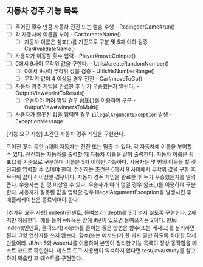 ## 자동차 경주 기능 목록

- [ ] 주어진 횟수 만큼 자동차 전진 또는 멈춤 수행 - RacingcarGame#run()
- [ ] 각 자동차에 이름을 부여 - Car#createName()
  - [ ] 자동차 이름은 쉼표(,)를 기준으로 구분 및 5자 이하 검증 - Car#validateName()
- [ ] 사용자가 이동할 횟수 입력 - Player#moveOnInput()
- [ ] 0에서 9사이 무작위 값을 구한다. - Utils#createRandomNumber()
  - [ ] 0에서 9사이 무작위 값을 검증 - Utils#isNumberRange()
  - [ ] 무작위 값이 4 이상일 경우 전진 - Car#moveToGo()
- [ ] 자동차 경주 게임을 완료한 후 누가 우승했는지 알린다. - OutputView#printToResult()
  - [ ] 우승자가 여러 명일 경우 쉼표(,)를 이용하여 구분 - OutputView#winnersToMulti()
- [ ] 사용자가 잘못된 값을 입력한 경우 `IllegalArgumentException` 발생 - ExceptionMessage

[기능 요구 사항]
초간단 자동차 경주 게임을 구현한다.

주어진 횟수 동안 n대의 자동차는 전진 또는 멈출 수 있다.
각 자동차에 이름을 부여할 수 있다. 전진하는 자동차를 출력할 때 자동차 이름을 같이 출력한다.
자동차 이름은 쉼표(,)를 기준으로 구분하며 이름은 5자 이하만 가능하다.
사용자는 몇 번의 이동을 할 것인지를 입력할 수 있어야 한다.
전진하는 조건은 0에서 9 사이에서 무작위 값을 구한 후 무작위 값이 4 이상일 경우이다.
자동차 경주 게임을 완료한 후 누가 우승했는지를 알려준다. 우승자는 한 명 이상일 수 있다.
우승자가 여러 명일 경우 쉼표(,)를 이용하여 구분한다.
사용자가 잘못된 값을 입력할 경우 IllegalArgumentException을 발생시킨 후 애플리케이션은 종료되어야 한다.


[추가된 요구 사항]
indent(인덴트, 들여쓰기) depth를 3이 넘지 않도록 구현한다. 2까지만 허용한다. 
예를 들어 while문 안에 if문이 있으면 들여쓰기는 2이다.
힌트: indent(인덴트, 들여쓰기) depth를 줄이는 좋은 방법은 함수(또는 메서드)를 분리하면 된다.
3항 연산자를 쓰지 않는다.
함수(또는 메서드)가 한 가지 일만 하도록 최대한 작게 만들어라.
JUnit 5와 AssertJ를 이용하여 본인이 정리한 기능 목록이 정상 동작함을 테스트 코드로 확인한다.
테스트 도구 사용법이 익숙하지 않다면 test/java/study를 참고하여 학습한 후 테스트를 구현한다.